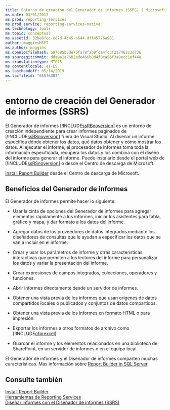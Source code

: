 ```yaml
---
title: Entorno de creación del Generador de informes (SSRS) | Microsoft Docs
ms.date: 03/01/2017
ms.prod: reporting-services
ms.prod_service: reporting-services-native
ms.technology: tools
ms.topic: conceptual
ms.assetid: 32be8fcc-e87d-4c45-a644-dff45776a981
author: maggiesMSFT
ms.author: maggies
ms.openlocfilehash: 597685b5de75fa78fab0fda4fc3f217462c3d736
ms.sourcegitcommit: dda9a1a7682ade466b8d4f0ca56f3a9ecc1ef44e
ms.translationtype: MTE75
ms.contentlocale: es-ES
ms.lasthandoff: 05/14/2019
ms.locfileid: "65576307"
---
```

# <a name="report-builder-authoring-environment-ssrs"></a>entorno de creación del Generador de informes (SSRS)
  El Generador de informes [!INCLUDE[ssRBnoversion](../../includes/ssrbnoversion.md)] es un entorno de creación independiente para crear informes paginados de [!INCLUDE[ssRSnoversion](../../includes/ssrsnoversion-md.md)] fuera de Visual Studio. Al diseñar un informe, especifica dónde obtener los datos, qué datos obtener y cómo mostrar los datos. Al ejecutar el informe, el procesador de informes toma toda la información especificada, recupera los datos y los combina con el diseño del informe para generar el informe. Puede instalarlo desde el portal web de [!INCLUDE[ssRSnoversion](../../includes/ssrsnoversion-md.md)] o desde el Centro de descarga de Microsoft.  
  
 [Install Report Builder](../../reporting-services/install-windows/install-report-builder.md) desde el Centro de descarga de Microsoft.  
  
## <a name="benefits-of-report-builder"></a>Beneficios del Generador de informes  
 El Generador de informes permite hacer lo siguiente:  
  
-   Usar la cinta de opciones del Generador de informes para agregar elementos rápidamente a los informes, iniciar los asistentes para tabla, gráfico y mapa, y dar formato a los datos del informe.  
  
-   Agregar datos de los proveedores de datos integrados mediante los diseñadores de consultas que le ayudan a especificar los datos que se van a incluir en el informe.  
  
-   Crear y usar los parámetros de informe y otras características interactivas que permiten a los lectores del informe para personalizar los datos y variar la presentación del informe.  
  
-   Crear expresiones de campos integrados, colecciones, operadores y funciones.  
  
-   Abrir informes directamente desde un servidor de informes.  
  
-   Obtener una vista previa de los informes que usan orígenes de datos compartidos locales o publicados y conjuntos de datos compartidos.  
  
-   Obtener una vista previa de los informes en formato HTML o para impresión.  
  
-   Exportar los informes a otros formatos de archivo como [!INCLUDE[ofprexcel](../../includes/ofprexcel-md.md)].  
  
-   Guardar el informe y los elementos relacionados en una biblioteca de SharePoint, en un servidor de informes o en el equipo local.  
  
 El Generador de informes y el Diseñador de informes comparten muchas características. Más información sobre [Report Builder in SQL Server](../../reporting-services/report-builder/report-builder-in-sql-server-2016.md).  
  
## <a name="see-also"></a>Consulte también  
 [Install Report Builder](../../reporting-services/install-windows/install-report-builder.md)   
 [Herramientas de Reporting Services](../../reporting-services/tools/reporting-services-tools.md)   
 [Diseñar informes con el Diseñador de informes &#40;SSRS&#41;](../../reporting-services/tools/design-reporting-services-paginated-reports-with-report-designer-ssrs.md)  
  
  
